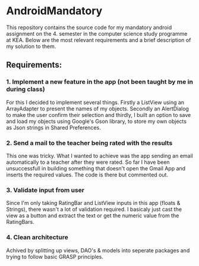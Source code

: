 # AndroidMandatory

This repository contains the source code for my mandatory android assignment on the 4. semester in the computer science study programme at KEA. Below are the most relevant requirements and a brief description of my solution to them.

## Requirements:
### 1. Implement a new feature in the app (not been taught by me in during class) 
For this I decided to implement several things. Firstly a ListView using an ArrayAdapter to present the names of my objects. Secondly an AlertDialog to make the user confirm their selection and thirdly, I built an option to save and load my objects using Google's Gson library, to store my own objects as Json strings in Shared Preferences.

### 2. Send a mail to the teacher being rated with the results
This one was tricky. What I wanted to achieve was the app sending an email automatically to a teacher after they were rated. So far I have been unsuccessfull in building something that doesn't open the Gmail App and inserts the required values. The code is there but commented out.

### 3. Validate input from user
Since I'm only taking RatingBar and ListView inputs in this app (floats & Strings), there wasn't a lot of validation required. I basicaly just cast the view as a button and extract the text or get the numeric value from the RatingBars.

### 4. Clean architecture 
Achived by splitting up views, DAO's & models into seperate packages and trying to follow basic GRASP principles.
